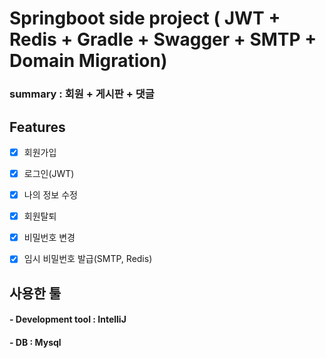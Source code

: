 # Springboot side project ( JWT + Redis + Gradle + Swagger + SMTP + Domain Migration)


### summary : 회원 + 게시판 + 댓글


## Features

- [x] 회원가입 
- [x] 로그인(JWT)
- [x] 나의 정보 수정
- [x] 회원탈퇴
- [x] 비밀번호 변경
- [x] 임시 비밀번호 발급(SMTP, Redis)



## 사용한 툴 

#### - Development tool : IntelliJ 
#### - DB : Mysql



